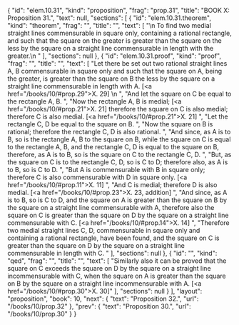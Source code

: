 {
  "id": "elem.10.31",
  "kind": "proposition",
  "frag": "prop.31",
  "title": "BOOK X: Proposition 31.",
  "text": null,
  "sections": [
    {
      "id": "elem.10.31.theorem",
      "kind": "theorem",
      "frag": "",
      "title": "",
      "text": [
        "\n       To find two medial straight lines commensurable in square only, containing a rational rectangle, and such that the square on the greater is greater than the square on the less by the square on a straight line commensurable in length with the greater.\n      "
      ],
      "sections": null
    },
    {
      "id": "elem.10.31.proof",
      "kind": "proof",
      "frag": "",
      "title": "",
      "text": [
        "Let there be set out two rational straight lines A, B commensurable in square only and such that the square on A, being the greater, is greater than the square on B the less by the square on a straight line commensurable in length with A. [<a href=\"/books/10/#prop.29\">X. 29</a>] \n      ",
        "And let the square on C be equal to the rectangle A, B. ",
        "Now the rectangle A, B is medial; [<a href=\"/books/10/#prop.21\">X. 21</a>] therefore the square on C is also medial; therefore C is also medial. [<a href=\"/books/10/#prop.21\">X. 21</a>] ",
        "Let the rectangle C, D be equal to the square on B. ",
        "Now the square on B is rational; therefore the rectangle C, D is also rational. ",
        "And since, as A is to B, so is the rectangle A, B to the square on B, while the square on C is equal to the rectangle A, B, and the rectangle C, D is equal to the square on B, therefore, as A is to B, so is the square on C to the rectangle C, D. ",
        "But, as the square on C is to the rectangle C, D, so is C to D; therefore also, as A is to B, so is C to D. ",
        "But A is commensurable with B in square only; therefore C is also commensurable with D in square only. [<a href=\"/books/10/#prop.11\">X. 11</a>] ",
        "And C is medial; therefore D is also medial. [<a href=\"/books/10/#prop.23\">X. 23</a>, addition] ",
        "And since, as A is to B, so is C to D, and the square on A is greater than the square on B by the square on a straight line commensurable with A, therefore also the square on C is greater than the square on D by the square on a straight line commensurable with C. [<a href=\"/books/10/#prop.14\">X. 14</a>] ",
        "Therefore two medial straight lines C, D, commensurable in square only and containing a rational rectangle, have been found, and the square on C is greater than the square on D by the square on a straight line commensurable in length with C. "
      ],
      "sections": null
    },
    {
      "id": "",
      "kind": "qed",
      "frag": "",
      "title": "",
      "text": [
        "Similarly also it can be proved that the square on C exceeds the square on D by the square on a straight line incommensurable with C, when the square on A is greater than the square on B by the square on a straight line incommensurable with A. [<a href=\"/books/10/#prop.30\">X. 30</a>]"
      ],
      "sections": null
    }
  ],
  "layout": "proposition",
  "book": 10,
  "next": {
    "text": "Proposition 32.",
    "url": "/books/10/prop.32"
  },
  "prev": {
    "text": "Proposition 30.",
    "url": "/books/10/prop.30"
  }
}
